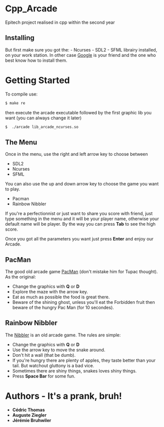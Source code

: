 
# Cpp_Arcade

Epitech project realised in cpp within the second year

## Installing
But first make sure you got the:
                                - Ncurses
                                - SDL2
                                - SFML
librairy installed, on your work station.
In other case [Google](google.com) is your friend and the one who best know how to install them.

# Getting Started

To compile use:
```sh
$ make re
```

then execute the arcade executable followed by the first graphic lib you want (you can always change it later)
```sh
$  ./arcade lib_arcade_ncurses.so 
```
## The Menu
Once in the menu, use the right and left arrow key to choose between 
- SDL2
- Ncurses
- SFML

You can also use the up and down arrow key to choose the game you want to play.
- Pacman
- Rainbow Nibbler

If you're a perfectionnist or just want to share you score with friend, just type something in the menu and it will be your player name, otherwise your default name will be player.
By the way you can press **Tab** to see the high score.

Once you got all the parameters you want just press **Enter** and enjoy our Arcade.

## PacMan
The good old arcade game [PacMan](http://www.pacman1.net) (don't mistake him for Tupac thought).
As the original:
- Change the graphics with **Q** or **D**
- Explore the maze with the arrow key.
- Eat as much as possible the food is great there.
- Beware of the shining ghost, unless you'll eat the Forbidden fruit then beware of the hungry Pac Man (for 10 secondes).


## Rainbow Nibbler
The [Nibbler](https://archive.org/details/arcade_nibbler) is an old arcade game.
The rules are simple:
- Change the graphics with **Q** or **D**
- Use the arrow key to move the snake around.
- Don't hit a wall (that be dumb).
- If you're hungry there are plenty of apples, they taste better than your tail. But watchout gluttony is a bad vice.
- Sometimes there are shiny things, snakes loves shiny things.
- Press **Space Bar** for some fun.

# Authors - It's a prank, bruh!
- **Cédric Thomas**
- **Auguste Ziegler**
- **Jérémie Bruhwiler**
